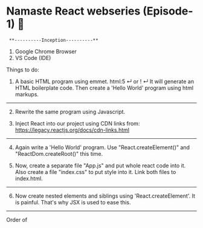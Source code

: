 # Namaste React webseries (Episode-1) 🚀

     **----------Inception----------**



 1. Google Chrome Browser
 2. VS Code (IDE)


Things to do:

1.  A basic HTML program using emmet.
    html:5 ↵ or ! ↵
    It will generate an HTML boilerplate code.
    Then create a 'Hello World' program using html markups.

--------------------------------------------------------------------------------------------------------------------------

 2. Rewrite the same program using Javascript.
 
 3. Inject React into our project using CDN links from:
     https://legacy.reactjs.org/docs/cdn-links.html

--------------------------------------------------------------------------------------------------------------------------
 4. Again write a 'Hello World' program. Use "React.createElement()" and "ReactDom.createRoot()" this time.

 5. Now, create a separate file "App.js" and put whole react code into it. Also create a file "index.css" to put style    into it. Link both files to index.html.

--------------------------------------------------------------------------------------------------------------------------

6.  Now create nested elements and siblings using 'React.createElement'. 
    It is painful. That's why JSX is used to ease this.  

--------------------------------------------------------------------------------------------------------------------------
 Order of <script> files matters a lot. Improper sequence causes an error in loading the file. Place script file of CDN before 'App.js' file in sequence as 'react' must be loaded before executing the code.
 Always place 'App.js' file just before the closing </body> tag.

 When 'root.render();' executes, it will replace everything of the div having 'root' tag with react code.
 